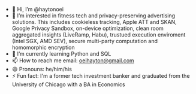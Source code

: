 - 👋 Hi, I’m @haytonoei
- 👀 I’m interested in fitness tech and privacy-preserving advertising solutions. This includes cookieless tracking, Apple ATT and SKAN, Google Privacy Sandbox, on-device optimization, clean room aggregated insights (LiveRamp, Habu), trustued execution enviroment (Intel SGX, AMD SEV), secure multi-party computation and homomorphic encryption  
- 🌱 I’m currently learning Python and SQL
- 📫 How to reach me email: oeihayton@gmail.com
- 😄 Pronouns: he/him/his
- ⚡ Fun fact: I'm a former tech investment banker and graduated from the University of Chicago with a BA in Economics 

<!---
haytonoei/haytonoei is a ✨ special ✨ repository because its `README.md` (this file) appears on your GitHub profile.
You can click the Preview link to take a look at your changes.
--->

